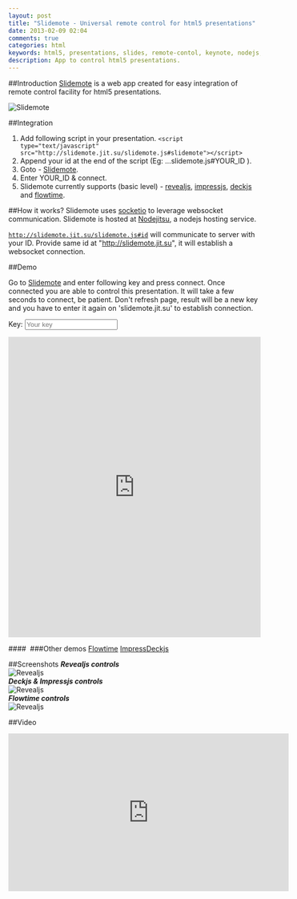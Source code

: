```yaml
---
layout: post
title: "Slidemote - Universal remote control for html5 presentations"
date: 2013-02-09 02:04
comments: true
categories: html
keywords: html5, presentations, slides, remote-contol, keynote, nodejs, socketio, web-app, jitsu, websocket
description: App to control html5 presentations. 
---
```


##Introduction
[Slidemote](http://slidemote.jit.su/) is a web app created for easy integration of remote control facility for html5 presentations. 

![Slidemote](http://lh3.googleusercontent.com/-WyqIyccQK7c/URVkeV4sTwI/AAAAAAAAFKA/xlbs8XU4eNk/s720/slidemote.jpg)
<!-- More -->
##Integration
1. Add following script in your presentation.
```<script type="text/javascript" src="http://slidemote.jit.su/slidemote.js#slidemote"></script>```
2. Append your id at the end of the script (Eg: ...slidemote.js#YOUR_ID ).
3. Goto - [Slidemote](http://slidemote.jit.su).
4. Enter YOUR_ID & connect.
5. Slidemote currently supports (basic level) - [revealjs](http://lab.hakim.se/reveal-js/), [impressjs](http://bartaz.github.com/impress.js/#/bored), [deckjs](http://imakewebthings.com/deck.js/) and [flowtime](http://flowtime-js.marcolago.com/).

##How it works?
Slidemote uses [socketio](http://socket.io/) to leverage websocket communication. Slidemote is hosted at [Nodejitsu](http://jit.su/), a nodejs hosting service. 

<code>http://slidemote.jit.su/slidemote.js#id</code>  will communicate to server with your ID. Provide same id at "http://slidemote.jit.su", it will establish a websocket connection.

##Demo

Go to [Slidemote](http://slidemote.jit.su) and enter following key and press connect. Once connected you are able to control this presentation. It will take a few seconds to connect, be patient. Don't refresh page, result will be a new key and you have to enter it again on 'slidemote.jit.su' to establish connection.

Key: <input type="text" id="slidemoteCode" class="txtSlidemoteCode" placeholder="Your key">

<iframe id="iframeRevealjs" src="http://demos.decodize.com/slidemote/revealjs/index.php" frameborder="0" width="100%" height="600"></iframe>

####&nbsp;
###Other demos
<span class="demoBtn"> <a href="http://demos.decodize.com/slidemote/flowtime/" target="_blank">Flowtime</a> <a href="http://demos.decodize.com/slidemote/impress/" target="_blank">Impress</a><a href="http://demos.decodize.com/slidemote/deckjs/" target="_blank">Deckjs</a></span>



##Screenshots
***Revealjs controls***<br>
![Revealjs](https://lh6.googleusercontent.com/-S0xne3Q_Q1M/URV4IL9AwXI/AAAAAAAAFKs/5SgrDTZ04qg/s512/slidemote-revealjs.jpg)<br>
***Deckjs & Impressjs controls***<br>
![Revealjs](https://lh4.googleusercontent.com/-QHEzN0zQhag/URV4HBI6b0I/AAAAAAAAFKc/wP8-a0Kgulk/s512/slidemote-deckjs.jpg)
<br> 
***Flowtime controls***<br>
![Revealjs](https://lh5.googleusercontent.com/-0oK11Krj8XQ/URV4HPWHfKI/AAAAAAAAFKo/emPooYJ733Q/s512/slidemote-flowtime.jpg)

##Video
<iframe width="560" height="315" src="http://www.youtube.com/embed/XSHjlieYgjg" frameborder="0" allowfullscreen></iframe>











